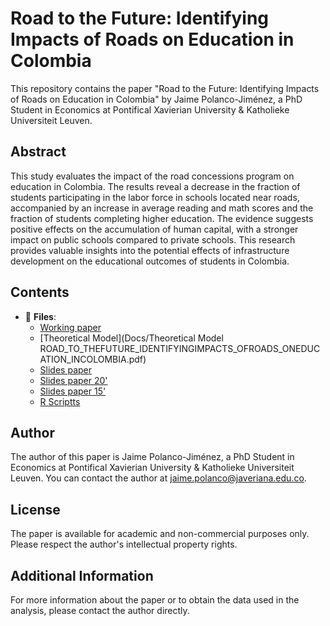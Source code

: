 

# Road to the Future: Identifying Impacts of Roads on Education in Colombia

This repository contains the paper "Road to the Future: Identifying Impacts of Roads on Education in Colombia" by Jaime Polanco-Jiménez, a PhD Student in Economics at Pontifical Xavierian University & Katholieke Universiteit Leuven.

## Abstract

This study evaluates the impact of the road concessions program on education in Colombia. The results reveal a decrease in the fraction of students participating in the labor force in schools located near roads, accompanied by an increase in average reading and math scores and the fraction of students completing higher education. The evidence suggests positive effects on the accumulation of human capital, with a stronger impact on public schools compared to private schools. This research provides valuable insights into the potential effects of infrastructure development on the educational outcomes of students in Colombia.

## Contents

- :file_folder: __Files__:
     + [Working paper](Docs/ROAD_TO_THEFUTURE_IDENTIFYINGIMPACTS_OFROADS_ONEDUCATION_INCOLOMBIA.pdf)
     + [Theoretical Model](Docs/Theoretical Model ROAD_TO_THEFUTURE_IDENTIFYINGIMPACTS_OFROADS_ONEDUCATION_INCOLOMBIA.pdf)	
     + [Slides paper](Docs/02_ROAD_TO_THEFUTURE_IDENTIFYINGIMPACTS_OFROADS_ONEDUCATION_INCOLOMBIA.pdf)
     + [Slides paper 20'](Docs/03_ROAD_TO_THEFUTURE_IDENTIFYINGIMPACTS_OFROADS_ONEDUCATION_INCOLOMBIA.pdf)
     + [Slides paper 15'](Docs/15_min_ROAD_TO_THE_FUTURE.pdf)
     + [R Scriptts](Scripts)

## Author

The author of this paper is Jaime Polanco-Jiménez, a PhD Student in Economics at Pontifical Xavierian University & Katholieke Universiteit Leuven. You can contact the author at jaime.polanco@javeriana.edu.co.

## License

The paper is available for academic and non-commercial purposes only. Please respect the author's intellectual property rights.

## Additional Information

For more information about the paper or to obtain the data used in the analysis, please contact the author directly.

